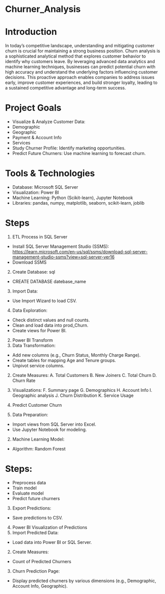 # Churner_Analysis
# Introduction 
In today’s competitive landscape, understanding and mitigating customer churn is crucial for maintaining a strong business position. Churn analysis is a sophisticated analytical method that explores customer behavior to identify why customers leave. By leveraging advanced data analytics and machine learning techniques, businesses can predict potential churn with high accuracy and understand the underlying factors influencing customer decisions. This proactive approach enables companies to address issues early, improve customer experiences, and build stronger loyalty, leading to a sustained competitive advantage and long-term success.


# Project Goals
* Visualize & Analyze Customer Data:
* Demographic
* Geographic
* Payment & Account Info
* Services
* Study Churner Profile: Identify marketing opportunities.
* Predict Future Churners: Use machine learning to forecast churn.
# Tools & Technologies
* Database: Microsoft SQL Server
* Visualization: Power BI
* Machine Learning: Python (Scikit-learn), Jupyter Notebook
* Libraries: pandas, numpy, matplotlib, seaborn, scikit-learn, joblib
# Steps
1. ETL Process in SQL Server
* Install SQL Server Management Studio (SSMS): https://learn.microsoft.com/en-us/sql/ssms/download-sql-server-management-studio-ssms?view=sql-server-ver16
* Download SSMS
2. Create Database: sql
* CREATE DATABASE datebase_name
3. Import Data:
* Use Import Wizard to load CSV.

4. Data Exploration:
* Check distinct values and null counts.
* Clean and load data into prod_Churn.
* Create views for Power BI.

2. Power BI Transform
1. Data Transformation:
* Add new columns (e.g., Churn Status, Monthly Charge Range).
* Create tables for mapping Age and Tenure groups.
* Unpivot service columns.
2. Create Measures:
A. Total Customers
B. New Joiners
C. Total Churn
D. Churn Rate
3. Visualizations:
F. Summary page
G. Demographics
H. Account Info
I. Geographic analysis
J. Churn Distribution
K. Service Usage

3. Predict Customer Churn
1. Data Preparation:
* Import views from SQL Server into Excel.
* Use Jupyter Notebook for modeling.
2. Machine Learning Model:
* Algorithm: Random Forest
# Steps:
* Preprocess data
* Train model
* Evaluate model
* Predict future churners
3. Export Predictions:
* Save predictions to CSV.
4. Power BI Visualization of Predictions
1. Import Predicted Data:
 * Load data into Power BI or SQL Server.
2. Create Measures:
 * Count of Predicted Churners
3. Churn Prediction Page:
* Display predicted churners by various dimensions (e.g., Demographic, Account Info, Geographic).
